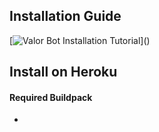 ## Installation Guide

[![Valor Bot Installation Tutorial](https://img.shields.io/badge/Installation_Tutorial_(upload_soon)-red?style=for-the-badge&logo=youtube)]()


## Install on Heroku

#### Required Buildpack
* 
